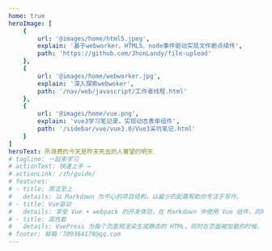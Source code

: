 ```yaml
---
home: true
heroImage: [
    { 
        url: '@images/home/html5.jpeg', 
        explain: '基于webworker、HTML5、node事件驱动实现文件断点续传',
        path: 'https://github.com/JhonLandy/file-upload'
    },
    {
        url: '@images/home/webworker.jpg',
        explain: '深入探索webwoker',
        path: '/nav/web/javascript/工作者线程.html'
    },
    {
        url: '@images/home/vue.png',
        explain: 'vue3学习笔记录，实现动态表单组件',
        path: '/sidebar/vue/vue3.0/Vue3采坑笔记.html'
    }
]
heroText: 所浪费的今天是昨天死去的人奢望的明天
# tagline: 一起来学习
# actionText: 快速上手 →
# actionLink: /zh/guide/
# features:
# - title: 简洁至上
#   details: 以 Markdown 为中心的项目结构，以最少的配置帮助你专注于写作。
# - title: Vue驱动
#   details: 享受 Vue + webpack 的开发体验，在 Markdown 中使用 Vue 组件，同时可以使用 Vue 来开发自定义主题。
# - title: 高性能
#   details: VuePress 为每个页面预渲染生成静态的 HTML，同时在页面被加载的时候，将作为 SPA 运行。
# footer: 邮箱：709364178@qq.com
---
```

